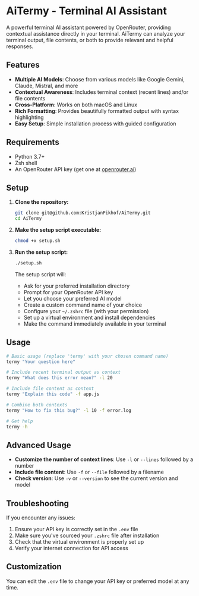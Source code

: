 # AiTermy - Terminal AI Assistant

A powerful terminal AI assistant powered by OpenRouter, providing contextual assistance directly in your terminal. AiTermy can analyze your terminal output, file contents, or both to provide relevant and helpful responses.

## Features

* **Multiple AI Models**: Choose from various models like Google Gemini, Claude, Mistral, and more
* **Contextual Awareness**: Includes terminal context (recent lines) and/or file contents
* **Cross-Platform**: Works on both macOS and Linux
* **Rich Formatting**: Provides beautifully formatted output with syntax highlighting
* **Easy Setup**: Simple installation process with guided configuration

## Requirements

* Python 3.7+
* Zsh shell
* An OpenRouter API key (get one at [openrouter.ai](https://openrouter.ai/settings/keys))

## Setup

1. **Clone the repository:**
   ```bash
   git clone git@github.com:KristjanPikhof/AiTermy.git
   cd AiTermy
   ```

2. **Make the setup script executable:**
   ```bash
   chmod +x setup.sh
   ```

3. **Run the setup script:**
   ```bash
   ./setup.sh
   ```
   
   The setup script will:
   * Ask for your preferred installation directory
   * Prompt for your OpenRouter API key
   * Let you choose your preferred AI model
   * Create a custom command name of your choice
   * Configure your `~/.zshrc` file (with your permission)
   * Set up a virtual environment and install dependencies
   * Make the command immediately available in your terminal

## Usage

```bash
# Basic usage (replace 'termy' with your chosen command name)
termy "Your question here"

# Include recent terminal output as context
termy "What does this error mean?" -l 20

# Include file content as context
termy "Explain this code" -f app.js

# Combine both contexts
termy "How to fix this bug?" -l 10 -f error.log

# Get help
termy -h
```

## Advanced Usage

* **Customize the number of context lines**: Use `-l` or `--lines` followed by a number
* **Include file content**: Use `-f` or `--file` followed by a filename
* **Check version**: Use `-v` or `--version` to see the current version and model

## Troubleshooting

If you encounter any issues:

1. Ensure your API key is correctly set in the `.env` file
2. Make sure you've sourced your `.zshrc` file after installation
3. Check that the virtual environment is properly set up
4. Verify your internet connection for API access

## Customization

You can edit the `.env` file to change your API key or preferred model at any time.
